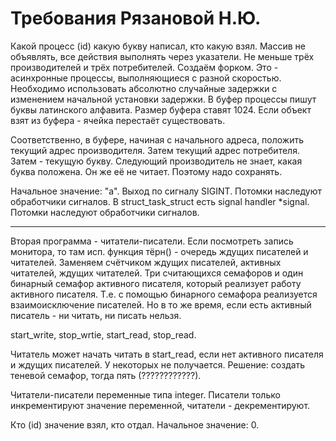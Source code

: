 # Требования Рязановой Н.Ю.
Какой процесс (id) какую букву написал, кто какую взял.
Массив не объявлять, все действия выполнять через указатели.
Не меньше трёх производителей и трёх потребителей. 
Создаём форком.
Это - асинхронные процессы, выполняющиеся с разной скоростью.
Необходимо использовать абсолютно случайные задержки с изменением начальной установки задержки.
В буфер процессы пишут буквы латинского алфавита. 
Размер буфера ставят 1024.
Если объект взят из буфера - ячейка перестаёт существовать.

Соответственно, в буфере, начиная с начального адреса, положить текущий адрес производителя. Затем текущий адрес потребителя. Затем - текущую букву. Следующий производитель не знает, какая буква положена. Он же её не читает. Поэтому надо сохранять. 

Начальное значение: "а".
Выход по сигналу SIGINT. 
Потомки наследуют обработчики сигналов.
В struct_task_struct есть signal handler \*signal.
Потомки наследуют обработчики сигналов.

-----
Вторая программа - читатели-писатели.
Если посмотреть запись монитора, то там исп. функция тёрн() - очередь ждущих писателей и читателей. Заменяем счётчиком ждущих писателей, активных читателей, ждущих читателей. Три считающихся семафоров и один бинарный семафор активного писателя, который реализует работу активного писателя. Т.е. с помощью бинарного семафора реализуется взаимоисключение писателей. Но в то же время, если есть активный писатель - ни читать, ни писать нельзя.

start_write, stop_wrtie, start_read, stop_read.

Читатель может начать читать в start_read, если нет активного писателя и ждущих писателей. У некоторых не получается. Решение:
создать теневой семафор, тогда пять (????????????). 

Читатели-писатели переменные типа integer. Писатели только инкрементируют значение переменной, читатели - декрементируют.

Кто (id) значение взял, кто отдал.
Начальное значение: 0.